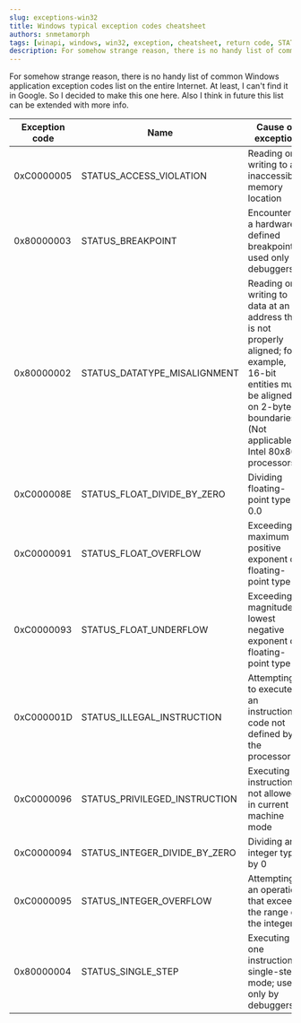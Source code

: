 ```yaml
---
slug: exceptions-win32
title: Windows typical exception codes cheatsheet
authors: snmetamorph
tags: [winapi, windows, win32, exception, cheatsheet, return code, STATUS_ACCESS_VIOLATION]
description: For somehow strange reason, there is no handy list of common Windows application exception codes list on the entire Internet. At least, I can't find it in Google. So I decided to make this one here.
---
```


For somehow strange reason, there is no handy list of common Windows application exception codes list on the
entire Internet. At least, I can't find it in Google. So I decided to make this one here. Also I think in future this list can be extended with more info.

| Exception code  | Name                                | Cause of exception                               |
|-----------------|-------------------------------------|--------------------------------------------------|
| 0xC0000005      | STATUS_ACCESS_VIOLATION 	        | Reading or writing to an inaccessible memory location |
| 0x80000003      | STATUS_BREAKPOINT 	                | Encountering a hardware-defined breakpoint; used only by debuggers |
| 0x80000002      | STATUS_DATATYPE_MISALIGNMENT 	    | Reading or writing to data at an address that is not properly aligned; for example, 16-bit entities must be aligned on 2-byte boundaries (Not applicable to Intel 80x86 processors) |
| 0xC000008E      | STATUS_FLOAT_DIVIDE_BY_ZERO 	    | Dividing floating-point type by 0.0 |
| 0xC0000091      | STATUS_FLOAT_OVERFLOW 	            | Exceeding maximum positive exponent of floating-point type |
| 0xC0000093      | STATUS_FLOAT_UNDERFLOW 	            | Exceeding magnitude of lowest negative exponent of floating-point type |
| 0xC000001D      | STATUS_ILLEGAL_INSTRUCTION 	        | Attempting to execute an instruction code not defined by the processor |
| 0xC0000096      | STATUS_PRIVILEGED_INSTRUCTION 	    | Executing an instruction not allowed in current machine mode |
| 0xC0000094      | STATUS_INTEGER_DIVIDE_BY_ZERO 	    | Dividing an integer type by 0 |
| 0xC0000095      | STATUS_INTEGER_OVERFLOW 	        | Attempting an operation that exceeds the range of the integer |
| 0x80000004      | STATUS_SINGLE_STEP 	                | Executing one instruction in single-step mode; used only by debuggers |
